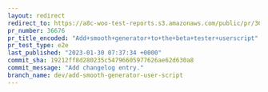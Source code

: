 ```yaml
---
layout: redirect
redirect_to: https://a8c-woo-test-reports.s3.amazonaws.com/public/pr/36676/e2e/index.html
pr_number: 36676
pr_title_encoded: "Add+smooth+generator+to+the+beta+tester+userscript"
pr_test_type: e2e
last_published: "2023-01-30 07:37:34 +0000"
commit_sha: 19212ff8d280235c54796605977626ae62d630a8
commit_message: "Add changelog entry."
branch_name: dev/add-smooth-generator-user-script
---
```

